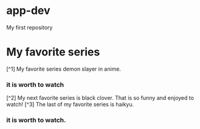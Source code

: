 # app-dev
My first repository
# My favorite series
[^1] My favorite series demon slayer in anime.
### it is worth to watch
[^2] My next favorite series is black clover.
That is so funny and enjoyed to watch!
[^3] The last of my favorite series is haikyu.
### it is worth to watch.
